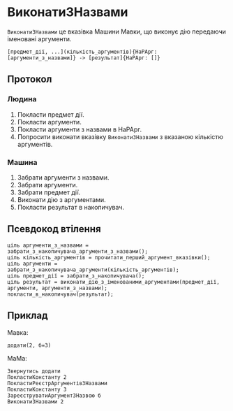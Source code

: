 # ВиконатиЗНазвами

`ВиконатиЗНазвами` <keyword>це</keyword> вказівка <subject>Машини Мавки</subject>, що виконує дію передаючи іменовані аргументи.

```
[предмет_дії, ...](кількість_аргументів){НаРАрг: [аргументи_з_назвами]} -> [результат]{НаРАрг: []}
```

## Протокол

### Людина

1. Покласти предмет дії.
2. Покласти аргументи.
3. Покласти аргументи з назвами в НаРАрг.
4. Попросити виконати вказівку `ВиконатиЗНазвами` з вказаною кількістю аргументів.

### Машина

1. Забрати аргументи з назвами.
2. Забрати аргументи.
3. Забрати предмет дії.
4. Виконати дію з аргументами.
5. Покласти результат в накопичувач.

## Псевдокод втілення

```ціль
ціль аргументи_з_назвами = забрати_з_накопичувача_аргументи_з_назвами();
ціль кількість_аргументів = прочитати_перший_аргумент_вказівки();
ціль аргументи = забрати_з_накопичувача_аргументи(кількість_аргументів);
ціль предмет_дії = забрати_з_накопичувача();
ціль результат = виконати_дію_з_іменованими_аргументами(предмет_дії, аргументи, аргументи_з_назвами);
покласти_в_накопичувач(результат);
```

## Приклад

<subject>Мавка</subject>:

```мавка
додати(2, б=3)
```

<subject>МаМа</subject>:

```мама
Звернутись додати
ПокластиКонстанту 2
ПокластиРеєстрАргументівЗНазвами
ПокластиКонстанту 3
ЗареєструватиАргументЗНазвою б
ВиконатиЗНазвами 2
```